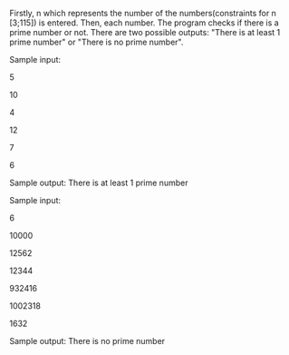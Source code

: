 Firstly, n which represents the number of the numbers(constraints for n [3;115]) is entered. Then, each number. The program checks if there is a prime number or not.
There are two possible outputs: "There is at least 1 prime number" or "There is no prime number".

Sample input: 

5 

10

4

12

7

6

Sample output: There is at least 1 prime number


Sample input:

6

10000

12562

12344

932416

1002318

1632

Sample output: There is no prime number

